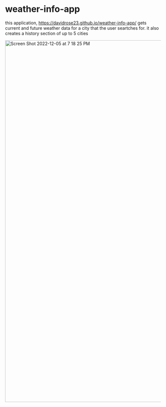 # weather-info-app
this application, https://davidrose23.github.io/weather-info-app/ gets current and future weather data for a city that the user seartches for.  it also creates a history section of up to 
5 cities

<img width="1169" alt="Screen Shot 2022-12-05 at 7 18 25 PM" src="https://user-images.githubusercontent.com/55592486/205774977-1da13700-8909-4e44-8998-e82cea694d00.png">
